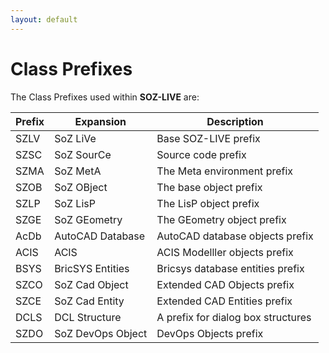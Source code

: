 ```yaml
---
layout: default
---
```


# Class Prefixes

The Class Prefixes used within **SOZ-LIVE** are:

| Prefix | Expansion | Description |
| --------- | --------- | --------- |
| SZLV | SoZ LiVe | Base SOZ-LIVE prefix |
| SZSC | SoZ SourCe | Source code prefix |
| SZMA | SoZ MetA | The Meta environment prefix |
| SZOB | SoZ OBject | The base object prefix |
| SZLP | SoZ LisP | The LisP object prefix |
| SZGE | SoZ GEometry | The GEometry object prefix |
| AcDb | AutoCAD Database | AutoCAD database objects prefix |
| ACIS | ACIS | ACIS Modelller objects prefix |
| BSYS | BricSYS Entities | Bricsys database entities prefix |
| SZCO | SoZ Cad Object | Extended CAD Objects prefix |
| SZCE | SoZ Cad Entity | Extended CAD Entities prefix |
| DCLS | DCL Structure | A prefix for dialog box structures |
| SZDO | SoZ DevOps Object | DevOps Objects prefix |
